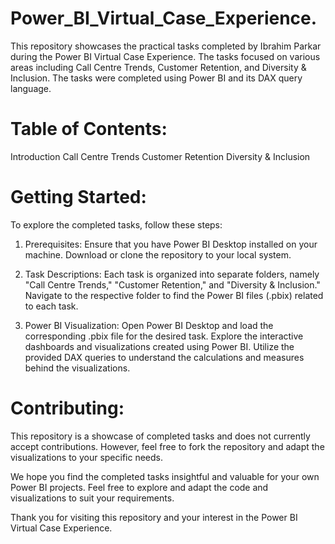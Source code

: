 # Power_BI_Virtual_Case_Experience.

This repository showcases the practical tasks completed by Ibrahim Parkar during the Power BI Virtual Case Experience. The tasks focused on various areas including Call Centre Trends, Customer Retention, and Diversity & Inclusion. The tasks were completed using Power BI and its DAX query language.

# Table of Contents:

Introduction
Call Centre Trends
Customer Retention
Diversity & Inclusion

# Getting Started:
To explore the completed tasks, follow these steps:

1. Prerequisites:
Ensure that you have Power BI Desktop installed on your machine.
Download or clone the repository to your local system.

2. Task Descriptions:
Each task is organized into separate folders, namely "Call Centre Trends," "Customer Retention," and "Diversity & Inclusion."
Navigate to the respective folder to find the Power BI files (.pbix) related to each task.

3. Power BI Visualization:
Open Power BI Desktop and load the corresponding .pbix file for the desired task.
Explore the interactive dashboards and visualizations created using Power BI.
Utilize the provided DAX queries to understand the calculations and measures behind the visualizations.

# Contributing:
This repository is a showcase of completed tasks and does not currently accept contributions. However, feel free to fork the repository and adapt the visualizations to your specific needs.

We hope you find the completed tasks insightful and valuable for your own Power BI projects. Feel free to explore and adapt the code and visualizations to suit your requirements.

Thank you for visiting this repository and your interest in the Power BI Virtual Case Experience.
